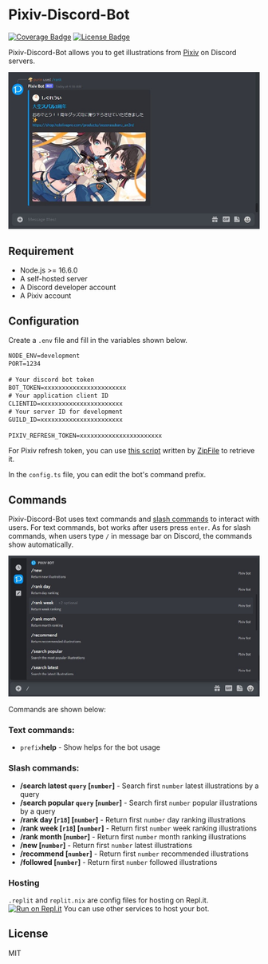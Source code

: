 # Pixiv-Discord-Bot

[![Coverage Badge](https://img.shields.io/endpoint?url=https://gist.githubusercontent.com/purindaisuki/7eb8b8a6e8cc0429e6c1401637177511/raw/pixiv-discord-bot_coverage.json)](https://github.com/purindaisuki/pixiv-discord-bot/tree/master/src/__tests__)
[![License Badge](https://img.shields.io/github/license/purindaisuki/pixiv-discord-bot?style=flat)](https://github.com/purindaisuki/pixiv-discord-bot/blob/master/LICENSE)

Pixiv-Discord-Bot allows you to get illustrations from [Pixiv](https://www.pixiv.net/) on Discord servers.

![Result](images/result.jpg)

## Requirement

- Node.js >= 16.6.0
- A self-hosted server
- A Discord developer account
- A Pixiv account

## Configuration

Create a `.env` file and fill in the variables shown below.

```
NODE_ENV=development
PORT=1234

# Your discord bot token
BOT_TOKEN=xxxxxxxxxxxxxxxxxxxxxxx
# Your application client ID
CLIENTID=xxxxxxxxxxxxxxxxxxxxxxx
# Your server ID for development
GUILD_ID=xxxxxxxxxxxxxxxxxxxxxxx

PIXIV_REFRESH_TOKEN=xxxxxxxxxxxxxxxxxxxxxxx
```

For Pixiv refresh token, you can use [this script](https://gist.github.com/ZipFile/c9ebedb224406f4f11845ab700124362) written by [ZipFile](https://github.com/ZipFile) to retrieve it.

In the `config.ts` file, you can edit the bot's command prefix.

## Commands

Pixiv-Discord-Bot uses text commands and [slash commands](https://support.discord.com/hc/en-us/articles/1500000368501-Slash-Commands-FAQ) to interact with users. For text commands, bot works after users press `enter`. As for slash commands, when users type `/` in message bar on Discord, the commands show automatically.

![Slash commands](images/slash_command.jpg)

Commands are shown below:

### Text commands:

- `prefix`**help** - Show helps for the bot usage

### Slash commands:

- **/search latest `query` \[`number`\]** - Search first `number` latest illustrations by a query
- **/search popular `query` \[`number`\]** - Search first `number` popular illustrations by a query
- **/rank day \[`r18`\] \[`number`\]** - Return first `number` day ranking illustrations
- **/rank week \[`r18`\] \[`number`\]** - Return first `number` week ranking illustrations
- **/rank month \[`number`\]** - Return first `number` month ranking illustrations
- **/new \[`number`\]** - Return first `number` latest illustrations
- **/recommend \[`number`\]** - Return first `number` recommended illustrations
- **/followed \[`number`\]** - Return first `number` followed illustrations

### Hosting

`.replit` and `replit.nix` are config files for hosting on Repl.it. [![Run on Repl.it](https://replit.com/badge/github/@purindaisuki/pixiv-discord-bot)](https://replit.com/@purindaisuki/pixiv-discord-bot)
You can use other services to host your bot.

## License

MIT
